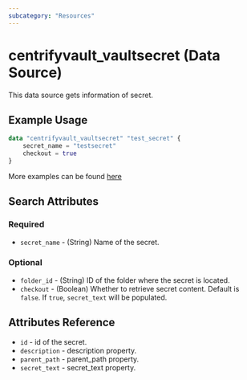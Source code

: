 ```yaml
---
subcategory: "Resources"
---
```


# centrifyvault_vaultsecret (Data Source)

This data source gets information of secret.

## Example Usage

```terraform
data "centrifyvault_vaultsecret" "test_secret" {
    secret_name = "testsecret"
    checkout = true
}
```

More examples can be found [here](https://github.com/marcozj/terraform-provider-centrifyvault/tree/main/examples/centrifyvault_vaultsecret)

## Search Attributes

### Required

- `secret_name` - (String) Name of the secret.

### Optional

- `folder_id` - (String) ID of the folder where the secret is located.
- `checkout` - (Boolean) Whether to retrieve secret content. Default is `false`. If `true`, `secret_text` will be populated.

## Attributes Reference

- `id` - id of the secret.
- `description` - description property.
- `parent_path` - parent_path property.
- `secret_text` - secret_text property.
